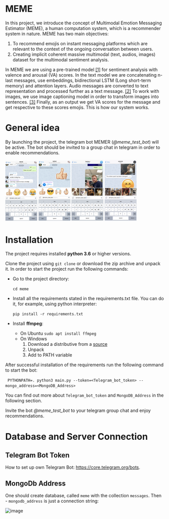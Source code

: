# MEME
In this project, we introduce the concept of Multimodal Emotion Messaging Estimator (MEME), a human computation system, which is a recommender system in nature. MEME has two main objectives: 
1. To recommend emojis on instant messaging platforms which are relevant to the context of the ongoing conversation between users. 
2. Creating implicit coherent massive multimodal (text, audios, images) dataset for the multimodal sentiment analysis. 

In MEME we are using a pre-trained model [[1]](https://github.com/huggingface/torchMoji) for sentiment analysis with valence and arousal (VA) scores. In the text model we are concatenating n-last messages, use embeddings, bidirectional LSTM (Long short-term memory) and attention layers. Audio messages are converted to text representation and processed further as a text message. [[2]](https://pypi.org/project/SpeechRecognition/) To work with images, we use image captioning model in order to transform images into sentences. [[3]](https://github.com/sgrvinod/a-PyTorch-Tutorial-to-Image-Captioning) Finally, as an output we get VA scores for the message and get respective to these scores emojis. This is how our system works.


# General idea

By launching the project, the telegram bot MEMER (*@meme_test_bot*) will be active. The bot should be invited to a group chat in telegram in order to enable recommendations. 
<p float="left">
  <img src="https://github.com/Valentyn1997/meme/blob/master/images/IMG_3037.jpg" width="20%" height="20%"/>
  <img src="https://github.com/Valentyn1997/meme/blob/master/images/IMG_3038.PNG" width="20%" height="20%"/>
  <img src="https://github.com/Valentyn1997/meme/blob/master/images/IMG_3027.jpg" width="20%" height="20%"/>
  <img src="https://github.com/Valentyn1997/meme/blob/master/images/IMG_3095.jpg" width="20%" height="20%"/>
</p>


# Installation

The project requires installed **python 3.6** or higher versions.


Clone the project using `git clone` or download the zip archive and unpack it.
In order to start the project run the following commands:

* Go to the project directory:

  ```cd meme```
  
* Install all the requirements stated in the requirements.txt file. You can do it, for example, using python interpreter:

    ```pip install -r requirements.txt```
    
* Install **ffmpeg**:

    * On Ubuntu 
        ```sudo apt install ffmpeg```
    * On Windows
        1. Download a distributive from a [source](https://ffmpeg.zeranoe.com/builds/)
        1. Unpack
        1. Add to PATH variable



    
After successful installation of the requirements run the following command to start the bot:

``` PYTHONPATH=. python3 main.py --token=<Telegram_bot_token> --mongo_address=<MongoDB_Address>```

You can find out more about `Telegram_bot_token` and `MongoDB_Address` in the following section.

Invite the bot *@meme_test_bot* to your telegram group chat and enjoy recommendations. 



# Database and Server Connection
## Telegram Bot Token

How to set up own Telegram Bot: https://core.telegram.org/bots.

## MongoDb Address

One should create database, called `meme` with the collection `messages`. Then - `mongodb_address` is just a connection string:

![image](https://github.com/Valentyn1997/meme/blob/master/images/image.png)
